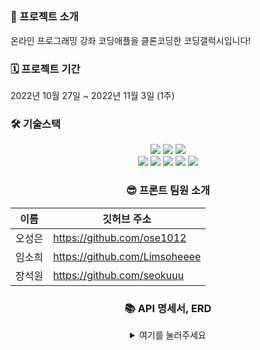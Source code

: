 ##     
### 🙌 프로젝트 소개

온라인 프로그래밍 강좌 코딩애플을 클론코딩한 코딩갤럭시입니다!


### 🗓 프로젝트 기간
2022년 10월 27일 ~ 2022년 11월 3일 (1주)

### 🛠 기술스택

<div align=center> 
<img src="https://img.shields.io/badge/html5-E34F26?style=for-the-badge&logo=html5&logoColor=white"> 
<img src="https://img.shields.io/badge/css-1572B6?style=for-the-badge&logo=css3&logoColor=white"> 
<img src="https://img.shields.io/badge/javascript-F7DF1E?style=for-the-badge&logo=javascript&logoColor=black"> 
<br>
  
<img src="https://img.shields.io/badge/react-61DAFB?style=for-the-badge&logo=react&logoColor=black"> 
<img src="https://img.shields.io/badge/redux-764ABC?style=for-the-badge&logo=redux&logoColor=white">
<img src="https://img.shields.io/badge/redux―toolkit-4D148C?style=for-the-badge&logo=redux&logoColor=white">
<img src="https://img.shields.io/badge/react―router-CA4245?style=for-the-badge&logo=reactrouter&logoColor=black"> 
<img src="https://img.shields.io/badge/redux―thunk-512BD4?style=for-the-badge&logo=redux&logoColor=white">

### 😎 프론트 팀원 소개

이름 | 깃허브 주소 |
---|---|
오성은 | https://github.com/ose1012
임소희 |	https://github.com/Limsoheeee
장석원 | https://github.com/seokuuu

### 📚 API 명세서, ERD

<details>
<summary>여기를 눌러주세요</summary>
<div markdown="1">

<br>

[노션으로 열기](https://www.notion.so/6-SA-c02a0e2736ed42128c530350b1c4d153)

</div>
</details>
<br>
